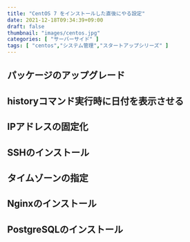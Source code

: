 ```yaml
---
title: "CentOS 7 をインストールした直後にやる設定"
date: 2021-12-18T09:34:39+09:00
draft: false
thumbnail: "images/centos.jpg"
categories: [ "サーバーサイド" ]
tags: [ "centos","システム管理","スタートアップシリーズ" ]
---
```





## パッケージのアップグレード


## historyコマンド実行時に日付を表示させる




## IPアドレスの固定化


## SSHのインストール


## タイムゾーンの指定







## Nginxのインストール


## PostgreSQLのインストール





